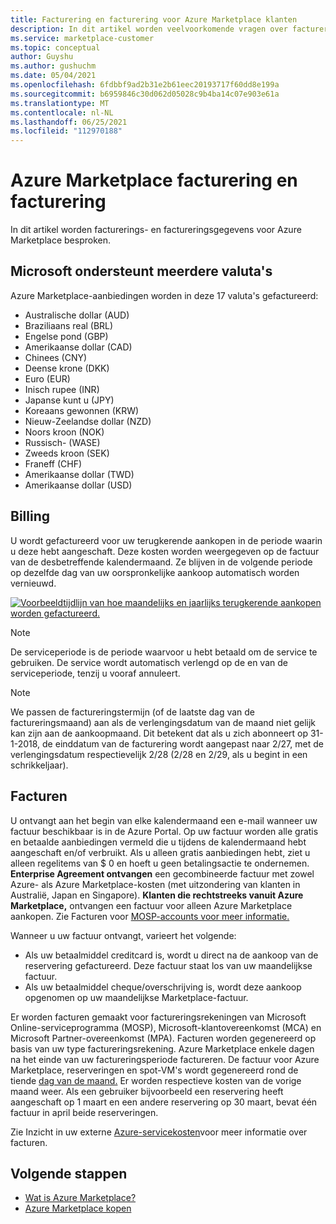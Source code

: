 ```yaml
---
title: Facturering en facturering voor Azure Marketplace klanten
description: In dit artikel worden veelvoorkomende vragen over facturering en facturering voor Azure Marketplace beschreven.
ms.service: marketplace-customer
ms.topic: conceptual
author: Guyshu
ms.author: gushuchm
ms.date: 05/04/2021
ms.openlocfilehash: 6fdbbf9ad2b31e2b61eec20193717f60dd8e199a
ms.sourcegitcommit: b6959846c30d062d05028c9b4ba14c07e903e61a
ms.translationtype: MT
ms.contentlocale: nl-NL
ms.lasthandoff: 06/25/2021
ms.locfileid: "112970188"
---
```

# <a name="azure-marketplace-billing-and-invoicing"></a>Azure Marketplace facturering en facturering

In dit artikel worden facturerings- en factureringsgegevens voor Azure Marketplace besproken.

## <a name="microsoft-supports-multiple-currencies"></a>Microsoft ondersteunt meerdere valuta's

Azure Marketplace-aanbiedingen worden in deze 17 valuta's gefactureerd:

- Australische dollar (AUD)
- Braziliaans real (BRL)
- Engelse pond (GBP)
- Amerikaanse dollar (CAD)
- Chinees (CNY)
- Deense krone (DKK)
- Euro (EUR)
- Inisch rupee (INR)
- Japanse kunt u (JPY)
- Koreaans gewonnen (KRW)
- Nieuw-Zeelandse dollar (NZD)
- Noors kroon (NOK)
- Russisch- (WASE)
- Zweeds kroon (SEK)
- Franeff (CHF)
- Amerikaanse dollar (TWD)
- Amerikaanse dollar (USD)

## <a name="billing"></a>Billing

U wordt gefactureerd voor uw terugkerende aankopen in de periode waarin u deze hebt aangeschaft. Deze kosten worden weergegeven op de factuur van de desbetreffende kalendermaand. Ze blijven in de volgende periode op dezelfde dag van uw oorspronkelijke aankoop automatisch worden vernieuwd.

[![Voorbeeldtijdlijn van hoe maandelijks en jaarlijks terugkerende aankopen worden gefactureerd.](media/billing/billing-charges-recurring.png)](media/billing/billing-charges-recurring.png#lightbox)

>[!NOTE]
> De serviceperiode is de periode waarvoor u hebt betaald om de service te gebruiken. De service wordt automatisch verlengd op de en van de serviceperiode, tenzij u vooraf annuleert.

> [!NOTE]
> We passen de factureringstermijn (of de laatste dag van de factureringsmaand) aan als de verlengingsdatum van de maand niet gelijk kan zijn aan de aankoopmaand. Dit betekent dat als u zich abonneert op 31-1-2018, de einddatum van de facturering wordt aangepast naar 2/27, met de verlengingsdatum respectievelijk 2/28 (2/28 en 2/29, als u begint in een schrikkeljaar).

## <a name="invoices"></a>Facturen

U ontvangt aan het begin van elke kalendermaand een e-mail wanneer uw factuur beschikbaar is in de Azure Portal. Op uw factuur worden alle gratis en betaalde aanbiedingen vermeld die u tijdens de kalendermaand hebt aangeschaft en/of verbruikt. Als u alleen gratis aanbiedingen hebt, ziet u alleen regelitems van $ 0 en hoeft u geen betalingsactie te ondernemen. **Enterprise Agreement ontvangen** een gecombineerde factuur met zowel Azure- als Azure Marketplace-kosten (met uitzondering van klanten in Australië, Japan en Singapore). **Klanten die rechtstreeks vanuit Azure Marketplace,** ontvangen een factuur voor alleen Azure Marketplace aankopen. Zie Facturen voor [MOSP-accounts voor meer informatie.](/azure/cost-management-billing/understand/download-azure-invoice#invoices-for-mosp-billing-accounts)

Wanneer u uw factuur ontvangt, varieert het volgende:

- Als uw betaalmiddel creditcard is, wordt u direct na de aankoop van de reservering gefactureerd. Deze factuur staat los van uw maandelijkse factuur.
- Als uw betaalmiddel cheque/overschrijving is, wordt deze aankoop opgenomen op uw maandelijkse Marketplace-factuur.

Er worden facturen gemaakt voor factureringsrekeningen van Microsoft Online-serviceprogramma (MOSP), Microsoft-klantovereenkomst (MCA) en Microsoft Partner-overeenkomst (MPA). Facturen worden gegenereerd op basis van uw type factureringsrekening. Azure Marketplace enkele dagen na het einde van uw factureringsperiode factureren. De factuur voor Azure Marketplace, reserveringen en spot-VM's wordt gegenereerd rond de tiende [dag van de maand.](/azure/cost-management-billing/understand/download-azure-invoice#invoices-for-mosp-billing-accounts) Er worden respectieve kosten van de vorige maand weer. Als een gebruiker bijvoorbeeld een reservering heeft aangeschaft op 1 maart en een andere reservering op 30 maart, bevat één factuur in april beide reserveringen.

Zie Inzicht in uw externe [Azure-servicekosten](/azure/cost-management-billing/understand/understand-azure-marketplace-charges)voor meer informatie over facturen.

## <a name="next-steps"></a>Volgende stappen

- [Wat is Azure Marketplace?](azure-marketplace-overview.md)
- [Azure Marketplace kopen](azure-purchasing-invoicing.md)
